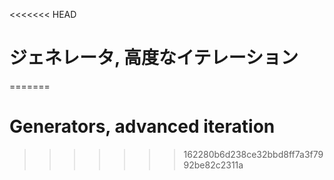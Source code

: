 
<<<<<<< HEAD
# ジェネレータ, 高度なイテレーション
=======
# Generators, advanced iteration
>>>>>>> 162280b6d238ce32bbd8ff7a3f7992be82c2311a
